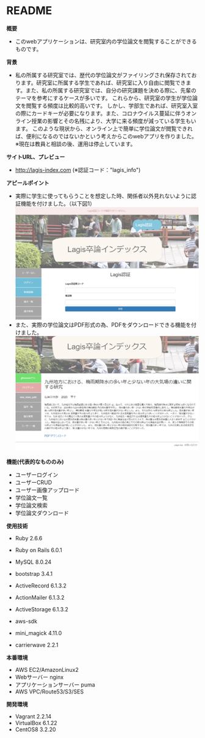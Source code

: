 # README

**概要**
* このwebアプリケーションは、研究室内の学位論文を閲覧することができるものです。

**背景**
* 私の所属する研究室では、歴代の学位論文がファイリングされ保存されております。研究室に所属する学生であれば、研究室に入り自由に閲覧できます。また、私の所属する研究室では、自分の研究課題を決める際に、先輩のテーマを参考にするケースが多いです。
これらから、研究室の学生が学位論文を閲覧する頻度は比較的高いです。
しかし、学部生であれば、研究室入室の際にカードキーが必要になります。また、コロナウイルス蔓延に伴うオンライン授業の影響とその名残により、大学に来る頻度が減っている学生もいます。
このような現状から、オンライン上で簡単に学位論文が閲覧できれば、便利になるのではないかという考えからこのwebアプリを作りました。
※現在は教員と相談の後、運用は停止しています。

**サイトURL、プレビュー**
* http://lagis-index.com (※認証コード："lagis_info")

**アピールポイント**
* 実際に学生に使ってもらうことを想定した時、関係者以外見れないように認証機能を付けました。（以下図1）
![Image 1](app/assets/images/lagis-index02.png)
* また、実際の学位論文はPDF形式の為、PDFをダウンロードできる機能を付けました。
![Image 2](app/assets/images/lagis-index03.png)

**機能(代表的なもののみ)**
* ユーザーログイン
* ユーザーCRUD
* ユーザー画像アップロード
* 学位論文一覧
* 学位論文検索
* 学位論文ダウンロード

**使用技術**
* Ruby 2.6.6
* Ruby on Rails 6.0.1
* MySQL 8.0.24

* bootstrap 3.4.1
* ActiveRecord 6.1.3.2
* ActionMailer 6.1.3.2
* ActiveStorage 6.1.3.2
* aws-sdk
* mini_magick 4.11.0
* carrierwave 2.2.1

**本番環境**
* AWS EC2/AmazonLinux2
* Webサーバー nginx
* アプリケーションサーバー puma
* AWS VPC/Route53/S3/SES

**開発環境**
* Vagrant 2.2.14
* VirtualBox 6.1.22
* CentOS8 3.2.20

